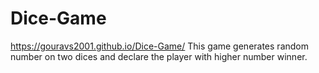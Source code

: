 # Dice-Game
https://gouravs2001.github.io/Dice-Game/
 This game generates random number on two dices and declare the player with higher number winner.
